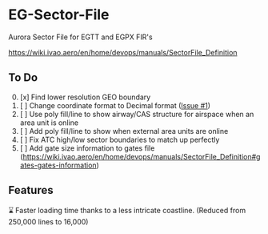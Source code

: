 # EG-Sector-File
Aurora Sector File for EGTT and EGPX FIR's



https://wiki.ivao.aero/en/home/devops/manuals/SectorFile_Definition


## To Do

0) [x] Find lower resolution GEO boundary
1) [ ] Change coordinate format to Decimal format ([Issue #1][i1])
2) [ ] Use poly fill/line to show airway/CAS structure for airspace when an area unit is online
3) [ ] Add poly fill/line to show when external area units are online
4) [ ] Fix ATC high/low sector boundaries to match up perfectly
5) [ ] Add gate size information to gates file (https://wiki.ivao.aero/en/home/devops/manuals/SectorFile_Definition#gates-gates-information)

## Features
:hourglass: Faster loading time thanks to a less intricate coastline. (Reduced from 250,000 lines to 16,000)

[i1]: https://github.com/IVAO-XU/EG-Sector-File/issues/1
